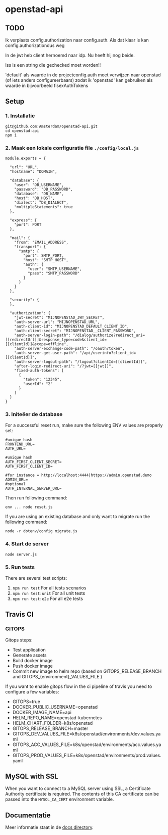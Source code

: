 # openstad-api

## TODO

Ik verplaats config.authorization naar config.auth. Als dat klaar is kan config.authorizationdus weg

In de jwt heb client hernoemd naar idp. Nu heeft hij nog beide.

Iss is een string die gechecked moet worden!!

'default' als waarde in de projectconfig.auth moet verwijzen naar openstad (of iets anders configureerbaars) zodat ik 'openstad' kan gebruiken als waarde in bijvoorbeeld fisexAuthTokens


## Setup

### 1. Installatie
```
git@github.com:Amsterdam/openstad-api.git
cd openstad-api
npm i
```

### 2. Maak een lokale configuratie file `./config/local.js`
```
module.exports = {

  "url": "URL",
  "hostname": "DOMAIN",

  "database": {
    "user": "DB_USERNAME",
    "password": "DB_PASSWORD",
    "database": "DB_NAME",
    "host": "DB_HOST",
    "dialect": "DB_DIALECT",
    "multipleStatements": true
  },

  "express": {
    "port": PORT
  },

  "mail": {
    "from": "EMAIL_ADDRESS",
    "transport": {
      "smtp": {
        "port": SMTP_PORT,
        "host": "SMTP_HOST",
        "auth": {
          "user": "SMTP_USERNAME",
          "pass": "SMTP_PASSWORD"
        }
      }
    }
  },

  "security": {
  },

  "authorization": {
    "jwt-secret": "MIJNOPENSTAD_JWT_SECRET",
    "auth-server-url": "MIJNOPENSTAD_URL",
    "auth-client-id": "MIJNOPENSTAD_DEFAULT_CLIENT_ID",
    "auth-client-secret": "MIJNOPENSTAD__CLIENT_PASSWORD",
    "auth-server-login-path": "/dialog/authorize?redirect_uri=[[redirectUrl]]&response_type=code&client_id=[[clientId]]&scope=offline",
    "auth-server-exchange-code-path": "/oauth/token",
    "auth-server-get-user-path": "/api/userinfo?client_id=[[clientId]]",
    "auth-server-logout-path": "/logout?clientId=[[clientId]]",
    "after-login-redirect-uri": "/?jwt=[[jwt]]",
    "fixed-auth-tokens": [
      {
        "token": "12345",
        "userId": "2"
      }
    ]
  }
}
```

### 3. Initeëer de database
For a successful reset run, make sure the following ENV values are properly set:


```
#unique hash
FRONTEND_URL=
AUTH_URL=

#unique hash
AUTH_FIRST_CLIENT_SECRET=
AUTH_FIRST_CLIENT_ID=

#for instance = http://localhost:4444|https://admin.openstad.demo
ADMIN_URL=
#optional
AUTH_INTERNAL_SERVER_URL=
```

Then run following command:
```
env ... node reset.js
```
If you are using an existing database and only want to migrate run the following command:
```
node -r dotenv/config migrate.js
```

### 4. Start de server
```
node server.js
```

### 5. Run tests

There are several test scripts:
1. `npm run test` For all tests scenarios
2. `npm run test:unit` For all unit tests
3. `npm run test:e2e` For all e2e tests

## Travis CI

### GITOPS
Gitops steps:
- Test application
- Generate assets
- Build docker image
- Push docker image
- Commit new image to helm repo (based on GITOPS_RELEASE_BRANCH and GITOPS_{environment}_VALUES_FILE )

If you want to enable gitops flow in the ci pipeline of travis you need to configure a few variables:
- GITOPS=true
- DOCKER_PUBLIC_USERNAME=openstad
- DOCKER_IMAGE_NAME=api
- HELM_REPO_NAME=openstad-kubernetes
- HELM_CHART_FOLDER=k8s/openstad
- GITOPS_RELEASE_BRANCH=master
- GITOPS_DEV_VALUES_FILE=k8s/openstad/environments/dev.values.yaml
- GITOPS_ACC_VALUES_FILE=k8s/openstad/environments/acc.values.yaml
- GITOPS_PROD_VALUES_FILE=k8s/openstad/environments/prod.values.yaml

## MySQL with SSL

When you want to connect to a MySQL server using SSL, a Certificate Authority certificate is required. The contents of this CA certificate can be passed into the `MYSQL_CA_CERT` environment variable.

## Documentatie

Meer informatie staat in de [docs directory](doc/index.md).
